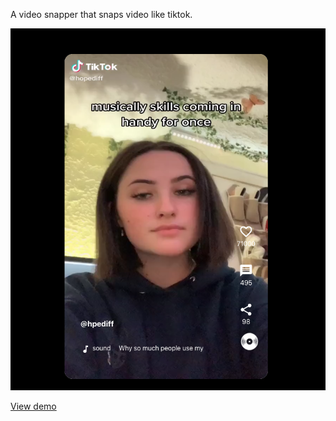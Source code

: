 A video snapper that snaps video like tiktok.

![](demo/demo.png)


[View demo](https://heuristic-northcutt-ea2611.netlify.app/)
